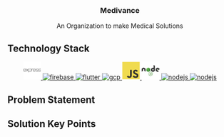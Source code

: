 <div align="center">
  <img></img>
  <h3><b>Medivance</b></h3>
  <p>An Organization to make Medical Solutions</p>
</div>

## Technology Stack
<p align="center"> <a href="https://expressjs.com" target="_blank" rel="noreferrer"> <img src="https://raw.githubusercontent.com/devicons/devicon/master/icons/express/express-original-wordmark.svg" alt="express" width="40" height="40"/> </a> <a href="https://firebase.google.com/" target="_blank" rel="noreferrer"> <img src="https://www.vectorlogo.zone/logos/firebase/firebase-icon.svg" alt="firebase" width="40" height="40"/> </a> <a href="https://flutter.dev" target="_blank" rel="noreferrer"> <img src="https://www.vectorlogo.zone/logos/flutterio/flutterio-icon.svg" alt="flutter" width="40" height="40"/> </a> <a href="https://cloud.google.com" target="_blank" rel="noreferrer"> <img src="https://www.vectorlogo.zone/logos/google_cloud/google_cloud-icon.svg" alt="gcp" width="40" height="40"/> </a> <a href="https://developer.mozilla.org/en-US/docs/Web/JavaScript" target="_blank" rel="noreferrer"> <img src="https://raw.githubusercontent.com/devicons/devicon/master/icons/javascript/javascript-original.svg" alt="javascript" width="40" height="40"/> </a> <a href="https://nodejs.org" target="_blank" rel="noreferrer"> <img src="https://raw.githubusercontent.com/devicons/devicon/master/icons/nodejs/nodejs-original-wordmark.svg" alt="nodejs" width="40" height="40"/> </a> <a href="https://maps.google.com" target="_blank" rel="noreferrer"> <img src="https://cdn.iconscout.com/icon/free/png-256/free-google-maps-logo-icon-download-in-svg-png-gif-file-formats--new-logos-pack-icons-2476488.png?f=webp&w=256" alt="nodejs" width="40" height="40"/> </a> <a href="https://maps.google.com" target="_blank" rel="noreferrer"> <img src="https://brandlogo.org/wp-content/uploads/2024/06/Gemini-Icon-300x300.png.webp" alt="nodejs" width="40" height="40"/> </a> </p>


## Problem Statement

## Solution Key Points